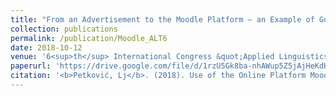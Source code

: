 ```yaml
---
title: "From an Advertisement to the Moodle Platform – an Example of Good Practice in Teaching Modern Greek as a Foreign Language."
collection: publications
permalink: /publication/Moodle_ALT6
date: 2018-10-12
venue: '6<sup>th</sup> International Congress &quot;Applied Linguistics Today 6 – Language, Literature and Interdisciplinarity&quot;.'
paperurl: 'https://drive.google.com/file/d/1rzU5Gk8ba-nhAWup5Z5jAjHeKdHT3TKA/view'
citation: '<b>Petković, Lj</b>. (2018). Use of the Online Platform Moodle in the Reformed Teaching within the Department of Neohelenistic Studies at the Faculty of Philology, University of Belgrade. <i>6<uup>th</sup> International Congress &quot;Applied Linguistics Today 6 – Language, Literature and Interdisciplinarity&quot; (Book of Abstracts)</i>, Faculty of Philology, University of Belgrade, Serbia, 12–13.10.2018., p. 41.'
---
```

<!--[Download paper here](http://academicpages.github.io/files/paper1.pdf)-->

<!--Recommended citation: Your Name, You. (2009). "Paper Title Number 1." <i>Journal 1</i>. 1(1).-->